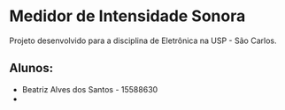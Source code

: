 # Medidor de Intensidade Sonora
Projeto desenvolvido para a disciplina de Eletrônica na USP - São Carlos.
## Alunos:
* Beatriz Alves dos Santos - 15588630
* 
